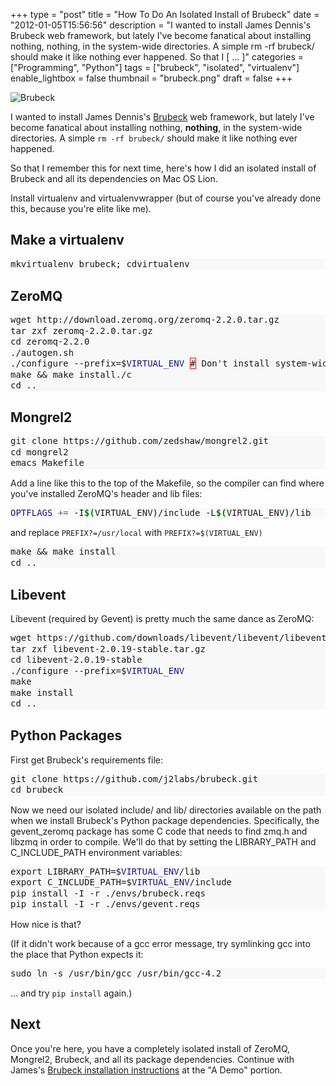 +++
type = "post"
title = "How To Do An Isolated Install of Brubeck"
date = "2012-01-05T15:56:56"
description = "I wanted to install James Dennis's Brubeck web framework, but lately I've become fanatical about installing nothing, nothing, in the system-wide directories. A simple rm -rf brubeck/ should make it like nothing ever happened. So that I [ ... ]"
categories = ["Programming", "Python"]
tags = ["brubeck", "isolated", "virtualenv"]
enable_lightbox = false
thumbnail = "brubeck.png"
draft = false
+++

<p><img style="display:block; margin-left:auto; margin-right:auto;" src="brubeck.png" title="Brubeck" /></p>
<p>I wanted to install James Dennis's <a href="http://brubeck.io/">Brubeck</a> web
framework, but lately I've become fanatical about installing nothing,
<strong>nothing</strong>, in the system-wide directories. A simple <code>rm -rf brubeck/</code>
should make it like nothing ever happened.</p>
<p>So that I remember this for next time, here's how I did an isolated
install of Brubeck and all its dependencies on Mac OS Lion.</p>
<p>Install virtualenv and virtualenvwrapper (but of course you've already
done this, because you're elite like me).</p>
<h2 id="make-a-virtualenv">Make a virtualenv</h2>
<div class="codehilite" style="background: #f8f8f8"><pre style="line-height: 125%">mkvirtualenv brubeck; cdvirtualenv
</pre></div>


<h2 id="zeromq">ZeroMQ</h2>
<div class="codehilite" style="background: #f8f8f8"><pre style="line-height: 125%">wget http://download.zeromq.org/zeromq-2.2.0.tar.gz
tar zxf zeromq-2.2.0.tar.gz 
cd zeromq-2.2.0
./autogen.sh
./configure --prefix=$<span style="color: #19177C">VIRTUAL_ENV</span> <span style="border: 1px solid #FF0000">#</span> Don&#39;t install system-wide, just in this directory
make &amp;&amp; make install./c
cd ..
</pre></div>


<h2 id="mongrel2">Mongrel2</h2>
<div class="codehilite" style="background: #f8f8f8"><pre style="line-height: 125%">git clone https://github.com/zedshaw/mongrel2.git
cd mongrel2
emacs Makefile
</pre></div>


<p>Add a line like this to the top of the Makefile, so the compiler can
find where you've installed ZeroMQ's header and lib files:</p>
<div class="codehilite" style="background: #f8f8f8"><pre style="line-height: 125%"><span style="color: #19177C">OPTFLAGS</span> <span style="color: #666666">+=</span> -I<span style="color: #008000; font-weight: bold">$(</span>VIRTUAL_ENV<span style="color: #008000; font-weight: bold">)</span>/include -L<span style="color: #008000; font-weight: bold">$(</span>VIRTUAL_ENV<span style="color: #008000; font-weight: bold">)</span>/lib
</pre></div>


<p>and replace <code>PREFIX?=/usr/local</code> with <code>PREFIX?=$(VIRTUAL_ENV)</code></p>
<div class="codehilite" style="background: #f8f8f8"><pre style="line-height: 125%">make &amp;&amp; make install
cd ..
</pre></div>


<h2 id="libevent">Libevent</h2>
<p>Libevent (required by Gevent) is pretty much the same dance as ZeroMQ:</p>
<div class="codehilite" style="background: #f8f8f8"><pre style="line-height: 125%">wget https://github.com/downloads/libevent/libevent/libevent-2.0.19-stable.tar.gz
tar zxf libevent-2.0.19-stable.tar.gz
cd libevent-2.0.19-stable
./configure --prefix=$<span style="color: #19177C">VIRTUAL_ENV</span>
make
make install
cd ..
</pre></div>


<h2 id="python-packages">Python Packages</h2>
<p>First get Brubeck's requirements file:</p>
<div class="codehilite" style="background: #f8f8f8"><pre style="line-height: 125%">git clone https://github.com/j2labs/brubeck.git
cd brubeck
</pre></div>


<p>Now we need our isolated include/ and lib/ directories available on the
path when we install Brubeck's Python package dependencies.
Specifically, the gevent_zeromq package has some C code that needs to
find zmq.h and libzmq in order to compile. We'll do that by setting the
LIBRARY_PATH and C_INCLUDE_PATH environment variables:</p>
<div class="codehilite" style="background: #f8f8f8"><pre style="line-height: 125%">export LIBRARY_PATH=$<span style="color: #19177C">VIRTUAL_ENV</span>/lib
export C_INCLUDE_PATH=$<span style="color: #19177C">VIRTUAL_ENV</span>/include
pip install -I -r ./envs/brubeck.reqs
pip install -I -r ./envs/gevent.reqs
</pre></div>


<p>How nice is that?</p>
<p>(If it didn't work because of a gcc error message, try symlinking gcc into the place that Python expects it:</p>
<div class="codehilite" style="background: #f8f8f8"><pre style="line-height: 125%">sudo ln -s /usr/bin/gcc /usr/bin/gcc-4.2
</pre></div>


<p>... and try <code>pip install</code> again.)</p>
<h2 id="next">Next</h2>
<p>Once you're here, you have a completely isolated install of ZeroMQ,
Mongrel2, Brubeck, and all its package dependencies. Continue with
James's <a href="http://brubeck.io/installing.html">Brubeck installation
instructions</a> at the "A Demo"
portion.</p>
    